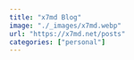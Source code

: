 ```yaml
---
title: "x7md Blog"
image: "./_images/x7md.webp"
url: "https://x7md.net/posts"
categories: ["personal"]
---
```

